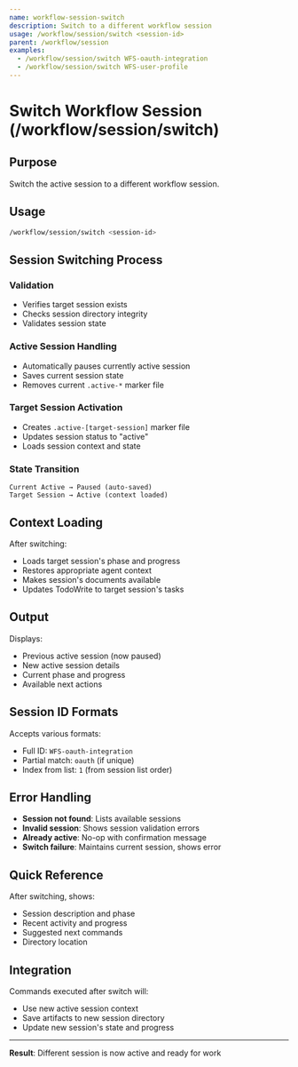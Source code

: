 ```yaml
---
name: workflow-session-switch
description: Switch to a different workflow session
usage: /workflow/session/switch <session-id>
parent: /workflow/session
examples:
  - /workflow/session/switch WFS-oauth-integration
  - /workflow/session/switch WFS-user-profile
---
```


# Switch Workflow Session (/workflow/session/switch)

## Purpose
Switch the active session to a different workflow session.

## Usage
```bash
/workflow/session/switch <session-id>
```

## Session Switching Process

### Validation
- Verifies target session exists
- Checks session directory integrity
- Validates session state

### Active Session Handling
- Automatically pauses currently active session
- Saves current session state
- Removes current `.active-*` marker file

### Target Session Activation
- Creates `.active-[target-session]` marker file
- Updates session status to "active"
- Loads session context and state

### State Transition
```
Current Active → Paused (auto-saved)
Target Session → Active (context loaded)
```

## Context Loading
After switching:
- Loads target session's phase and progress
- Restores appropriate agent context
- Makes session's documents available
- Updates TodoWrite to target session's tasks

## Output
Displays:
- Previous active session (now paused)
- New active session details
- Current phase and progress
- Available next actions

## Session ID Formats
Accepts various formats:
- Full ID: `WFS-oauth-integration`
- Partial match: `oauth` (if unique)
- Index from list: `1` (from session list order)

## Error Handling
- **Session not found**: Lists available sessions
- **Invalid session**: Shows session validation errors
- **Already active**: No-op with confirmation message
- **Switch failure**: Maintains current session, shows error

## Quick Reference
After switching, shows:
- Session description and phase
- Recent activity and progress
- Suggested next commands
- Directory location

## Integration
Commands executed after switch will:
- Use new active session context
- Save artifacts to new session directory
- Update new session's state and progress

---

**Result**: Different session is now active and ready for work